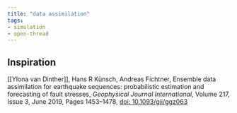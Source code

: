 ```yaml
---
title: "data assimilation"
tags:
- simulation
- open-thread
---
```


## Inspiration
[[Ylona van Dinther]], Hans R Künsch, Andreas Fichtner, Ensemble data assimilation for earthquake sequences: probabilistic estimation and forecasting of fault stresses, _Geophysical Journal International_, Volume 217, Issue 3, June 2019, Pages 1453–1478, [doi: 10.1093/gji/ggz063](https://doi.org/10.1093/gji/ggz063)